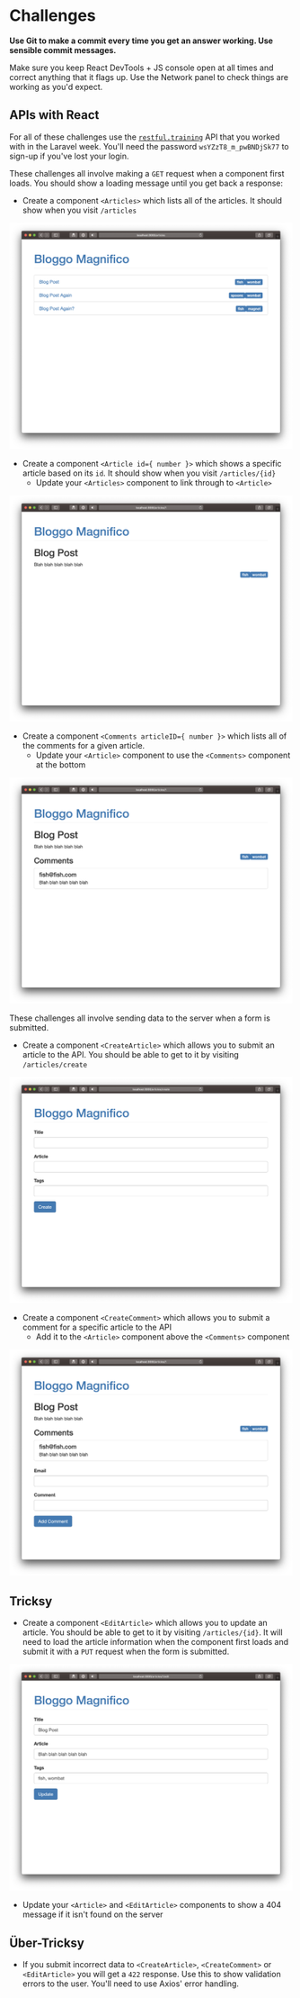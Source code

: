 # Challenges

**Use Git to make a commit every time you get an answer working. Use sensible commit messages.**

Make sure you keep React DevTools + JS console open at all times and correct anything that it flags up. Use the Network panel to check things are working as you'd expect.

## APIs with React

For all of these challenges use the [`restful.training`](https://github.com/develop-me/restful.training#restfultraining) API that you worked with in the Laravel week. You'll need the password `wsYZzT8_m_pwBNDjSk77` to sign-up if you've lost your login.

These challenges all involve making a `GET` request when a component first loads. You should show a loading message until you get back a response:

- Create a component `<Articles>` which lists all of the articles. It should show when you visit `/articles`

![Articles](img/articles.png)

- Create a component `<Article id={ number }>` which shows a specific article based on its `id`. It should show when you visit `/articles/{id}`
    - Update your `<Articles>` component to link through to `<Article>`

![Article](img/article.png)

- Create a component `<Comments articleID={ number }>` which lists all of the comments for a given article.
    - Update your `<Article>` component to use the `<Comments>` component at the bottom

![Comments](img/comments.png)

These challenges all involve sending data to the server when a form is submitted.

- Create a component `<CreateArticle>` which allows you to submit an article to the API. You should be able to get to it by visiting `/articles/create`

![Create Article](img/create-article.png)

- Create a component `<CreateComment>` which allows you to submit a comment for a specific article to the API
    - Add it to the `<Article>` component  above the `<Comments>` component

![Create Comment](img/create-comment.png)

## Tricksy

- Create a component `<EditArticle>` which allows you to update an article. You should be able to get to it by visiting `/articles/{id}`. It will need to load the article information when the component first loads and submit it with a `PUT` request when the form is submitted.

![Edit Article](img/edit-article.png)

- Update your `<Article>` and `<EditArticle>` components to show a 404 message if it isn't found on the server

## Über-Tricksy

- If you submit incorrect data to `<CreateArticle>`, `<CreateComment>` or `<EditArticle>` you will get a `422` response. Use this to show validation errors to the user. You'll need to use Axios' error handling.
